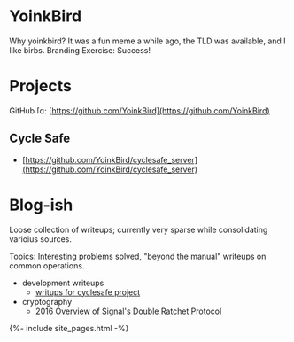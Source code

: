 # YoinkBird

Why yoinkbird? It was a fun meme a while ago, the TLD was available, and I like birbs. Branding Exercise: Success!

# Projects

GitHub <img alt="[github octocat icon]" src="https://github.githubassets.com/images/icons/emoji/octocat.png" style="height: 1em"/>: [https://github.com/YoinkBird](https://github.com/YoinkBird)

## Cycle Safe

* [https://github.com/YoinkBird/cyclesafe_server](https://github.com/YoinkBird/cyclesafe_server)

<!--
* static heatmap of pedalcyclist-involved crashes, ca 2017 https://yoinkbird.github.io/crashes.html
-->


# Blog-ish

Loose collection of writeups; currently very sparse while consolidating varioius sources.

Topics: Interesting problems solved, "beyond the manual" writeups on common operations.

* development writeups
  * [writups for cyclesafe project](https://github.com/YoinkBird/cyclesafe/tree/main/docs/articles)
* cryptography
  * [2016 Overview of Signal's Double Ratchet Protocol](https://docs.google.com/presentation/d/1eFA30SYdO8n_z-23Hu9MWHld5KMuIn4BJfDjjl2shSs)

<p>
{%- include site_pages.html -%}
</p>

